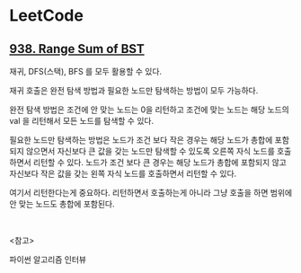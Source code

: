 # LeetCode

## [938. Range Sum of BST](https://leetcode.com/problems/range-sum-of-bst/)

재귀, DFS(스택), BFS 를 모두 활용할 수 있다.

재귀 호출은 완전 탐색 방법과 필요한 노드만 탐색하는 방법이 모두 가능하다.

완전 탐색 방법은 조건에 안 맞는 노드는 0을 리턴하고 조건에 맞는 노드는 해당 노드의 val 을 리턴해서 모든 노드를 탐색할 수 있다.

필요한 노드만 탐색하는 방법은 노드가 조건 보다 작은 경우는 해당 노드가 총합에 포함되지 않으면서 자신보다 큰 값을 갖는 노드만 탐색할 수 있도록 오른쪽 자식 노드를 호출하면서 리턴할 수 있다. 노드가 조건 보다 큰 경우는 해당 노드가 총합에 포함되지 않고 자신보다 작은 값을 갖는 왼쪽 자식 노드를 호출하면서 리턴할 수 있다.

여기서 리턴한다는게 중요하다. 리턴하면서 호출하는게 아니라 그냥 호출을 하면 범위에 안 맞는 노드도 총합에 포함된다.

<br>

<참고>

파이썬 알고리즘 인터뷰

